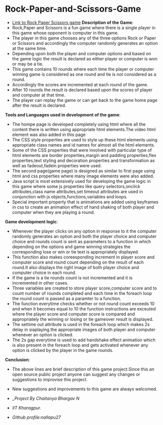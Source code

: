 # Rock-Paper-and-Scissors-Game

- <a href="https://nallapu27.github.io/Rock-Paper-and-Scissors-Game/">Link to Rock Paper Scissors game</a>
**Description of the Game**:
- Rock,Paper and Scissors is a fun game where there is a single player in this game whose opponent is computer in this game.
- The player in this game chooses any of the three options Rock or Paper or Scissors and accordingly the computer randomly generates an option at the same time.
- Depending upon both the player and computer options and based on the game logic the result is declared as either player or computer is won or may be a tie.
- This game  contains 10 rounds where each time the player or computer winning game is considered as one round and tie is not considered as a round.
- Accordingly the scores are incremented at each round of the game. 
- After  10 rounds the result is declared based upon the scores of player and computer at that time.
- The player can replay the game or can get back to the game home page after the result is declared.

**Tools and Languages used in development of the game**:
- The hompe page is developed completely using html where all the content there is written using appropriate html elements.The video html element was also added in this page
- The CSS style properties are used to style up these html elements using appropriate class names and id names for almost all the html elements.
- Some of the CSS properties that were involved with particular type of html elements are border properties,margin and padding properties,flex properties,text styling and decoration 
properties and transformation as well as fadeout,fadein properties were used.
- The second page(game page) is designed as similar to first page using html and css properties where many image elements were also added.
- Java script is most extensively used for developing the game logic in this game where some js properties like query selectors,onclick attributes,class name attributes,set timeout attributes are used in conjunction 
with js objects,functions,variables and loops.
- Special important property that is animations are added using keyframes in css to create an animation effect of hand shaking of both player and computer when they are playing a
round.


**Game development logic**:
- Whenever the player clicks on any option in response to it the computer randomly generates an option and both the player choice and computer choice and rounds count is sent as 
parameters to a  function in which depending on the options and game winning strategies the corresponding lose or win or tie text is appropriately displayed.
- This function also makes coreesponding increment in player score and computer score and round count depending on the result of each round.It also displays the right image of both player choice and 
computer choice in each round.
- If the game is a tie rounds count is not incremented and it is incremented in other cases.
- Three variables are created to store player score,computer score and to count number of rounds completed and each time in the foreach loop the round count is passed as a paramter
to a function.
- The function everytime checks whether or not round count exceeds 10 and when it becomes equal to 10 the function instructions are exceuted where the player score and computer
score is compared and appropriately the winning or losing or tie gameover result is displayed.
- The settime out attribute is used in the foreach loop which makes 2s delay in siaplaying the appropriate images of both player and computer whenever an option is clicked.
- The 2s gap everytime is used to add handshake effect animation which is also present in the foreach loop and gets activated whenever any option is clicked by the player in the game rounds.

**Conclusion**:
- The above lines are brief description of this game project.Since this an open source public project anyone can suggest any changes or suggestions to improvise this project.
- New suggestions and improvements to this game are always welcomed.

- *_Project By Chaitanya Bhargav N*
- *IIT Kharagpur.*
- *Github profile:nallapu27*
